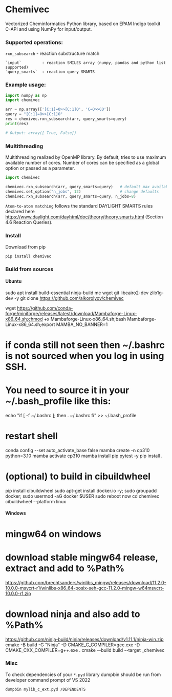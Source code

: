 # Chemivec

Vectorized Cheminformatics Python library, based on EPAM Indigo toolkit C-API
and using NumPy for input/output.

### Supported operations:
`rxn_subsearch` - reaction substructure match

    `input`         : reaction SMILES array (numpy, pandas and python list supported)
    `query_smarts`  : reaction query SMARTS

### Example usage:

```python
import numpy as np
import chemivec

arr = np.array(['[C:1]=O>>[C:1]O', 'C=O>>CO'])
query = "[C:1]=O>>[C:1]O"
res = chemivec.rxn_subsearch(arr, query_smarts=query)
print(res)

# Output: array([ True, False]) 
```

### Multithreading

Multithreading realized by OpenMP library. By default, tries to use maximum available number of cores.
Number of cores can be specified as a global option or passed as a parameter.

```python
import chemivec

chemivec.rxn_subsearch(arr, query_smarts=query)   # default max available cores
chemivec.set_option("n_jobs", 12)                 # change defaults
chemivec.rxn_subsearch(arr, query_smarts=query, n_jobs=8)
```

`Atom-to-atom matching` follows the standard DAYLIGHT SMARTS rules
declared here https://www.daylight.com/dayhtml/doc/theory/theory.smarts.html (Section 4.6 Reaction Queries).


### Install

Download from pip

`pip install chemivec`

### Build from sources

#### Ubuntu
sudo apt install build-essential ninja-build mc wget git libcairo2-dev zlib1g-dev -y
git clone https://github.com/alkorolyov/chemivec

wget https://github.com/conda-forge/miniforge/releases/latest/download/Mambaforge-Linux-x86_64.sh;chmod +x Mambaforge-Linux-x86_64.sh;bash Mambaforge-Linux-x86_64.sh;export MAMBA_NO_BANNER=1
# if conda still not seen then ~/.bashrc is not sourced when you log in using SSH.
# You need to source it in your ~/.bash_profile like this:
echo "if [ -f ~/.bashrc ]; then
. ~/.bashrc
fi" >> ~/.bash_profile
# restart shell
conda config --set auto_activate_base false
mamba create -n cp310 python=3.10
mamba activate cp310
mamba install pip pytest -y
pip install .

# (optional) to build in cibuildwheel
pip install cibuildwheel
sudo apt-get install docker.io -y; sudo groupadd docker; sudo usermod -aG docker $USER
sudo reboot now
cd chemivec
cibuildwheel --platform linux

#### Windows

# mingw64 on windows
# download stable mingw64 release, extract and add to %Path%
https://github.com/brechtsanders/winlibs_mingw/releases/download/11.2.0-10.0.0-msvcrt-r1/winlibs-x86_64-posix-seh-gcc-11.2.0-mingw-w64msvcrt-10.0.0-r1.zip
# download ninja and also add to %Path%
https://github.com/ninja-build/ninja/releases/download/v1.11.1/ninja-win.zip
cmake -B build -G "Ninja" -D CMAKE_C_COMPILER=gcc.exe -D CMAKE_CXX_COMPILER=g++.exe .
cmake --build build --target _chemivec

### Misc
To check dependencies of your `*.pyd` library
dumpbin should be run from developer command prompt of VS 2022

`dumpbin mylib_c_ext.pyd /DEPENDENTS`
